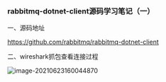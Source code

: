 ### rabbitmq-dotnet-client源码学习笔记（一）

一、源码地址

https://github.com/rabbitmq/rabbitmq-dotnet-client

二、wireshark抓包查看连接过程

![image-20210623160044870](https://gitee.com/dayang1415/img_hosting/raw/master/img/image-20210623160044870.png)

